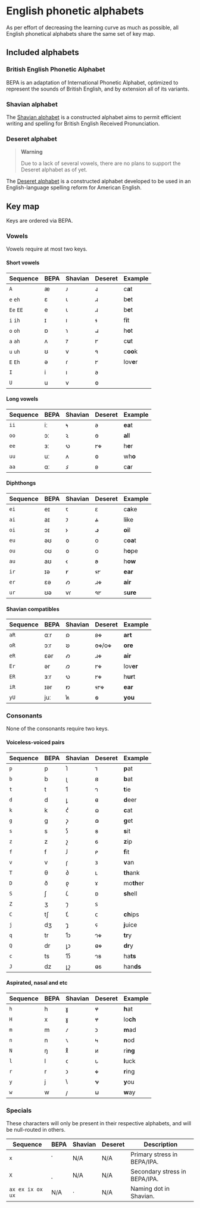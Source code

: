 # English phonetic alphabets
As per effort of decreasing the learning curve as much as possible, all English phonetical alphabets share the same set of key map.

## Included alphabets
### British English Phonetic Alphabet
BEPA is an adaptation of International Phonetic Alphabet, optimized to represent the sounds of British English, and by extension all of its variants.

### Shavian alphabet
The [Shavian alphabet](https://en.wikipedia.org/wiki/Shavian_alphabet) is a constructed alphabet aims to permit efficient writing and spelling for British English Received Pronunciation.

### Deseret alphabet
> **Warning**
> 
> Due to a lack of several vowels, there are no plans to support the Deseret alphabet as of yet.

The [Deseret alphabet](https://en.wikipedia.org/wiki/Deseret_alphabet) is a constructed alphabet developed to be used in an English-language spelling reform for American English.

## Key map
Keys are ordered via BEPA.

### Vowels
Vowels require at most two keys.

#### Short vowels
| Sequence | BEPA | Shavian | Deseret | Example |
| -------- | ---- | ------- | ------- | ------- |
| `A` | æ | 𐑨 | 𐐰 | c**a**t |
| `e` `eh` | ɛ | 𐑧 | 𐐯 | b**e**t |
| `Ee` `EE` | e | 𐑧 | 𐐯 | b**e**t |
| `i` `ih` | ɪ | 𐑦 | 𐐮 | f**i**t |
| `o` `oh` | ɒ | 𐑪 | 𐐱 | h**o**t |
| `a` `ah` | ʌ | 𐑳 | 𐐲 | c**u**t |
| `u` `uh` | ʊ | 𐑫 | 𐐳 | c**oo**k |
| `E` `Eh` | ə | 𐑩 | 𐐲 | lov**e**r |
| `I` | i | 𐑦 | 𐐨 |
| `U` | u | 𐑫 | 𐐭 |

#### Long vowels
| Sequence | BEPA | Shavian | Deseret | Example |
| -------- | ---- | ------- | ------- | ------- |
| `ii` | iː | 𐑰 | 𐐨 | **ea**t |
| `oo` | ɔː | 𐑷 | 𐐫 | **al**l |
| `ee` | ɜː | 𐑻 | 𐐲𐑉 | h**e**r |
| `uu` | uː | 𐑵 | 𐐭 | wh**o** |
| `aa` | ɑː | 𐑭 | 𐐪 | c**a**r |

#### Diphthongs
| Sequence | BEPA | Shavian | Deseret | Example |
| -------- | ---- | ------- | ------- | ------- |
| `ei` | eɪ | 𐑱 | 𐐩 | c**a**ke |
| `ai` | aɪ | 𐑲 | 𐐴 | l**i**ke |
| `oi` | ɔɪ | 𐑶 | 𐑎 | **oi**l |
| `eu` | əʊ | 𐑴 | 𐐬 | c**oa**t |
| `ou` | oʊ | 𐑴 | 𐐬 | h**o**pe |
| `au` | aʊ | 𐑬 | 𐐵 | h**ow** |
| `ir` | ɪə | 𐑾 | 𐐮𐐲 | **ear** |
| `er` | ɛə | 𐑺 | 𐐯𐑉 | **air** |
| `ur` | ʊə | 𐑫𐑩 | 𐐳𐐲 | s**ure** |

#### Shavian compatibles
| Sequence | BEPA | Shavian | Deseret | Example |
| -------- | ---- | ------- | ------- | ------- |
| `aR` | ɑːr | 𐑸 | 𐐪𐑉 | **art** |
| `oR` | ɔːr | 𐑹 | 𐐫𐑉/𐐬𐑉 | **ore** |
| `eR` | ɛər | 𐑺 | 𐐯𐑉 | **air** |
| `Er` | ər | 𐑼 | 𐐲𐑉 | lov**er** |
| `ER` | ɜːr | 𐑻 | 𐐲𐑉 | h**ur**t |
| `iR` | ɪər | 𐑽 | 𐐮𐐲𐑉 | **ear** |
| `yU` | juː | 𐑿 | 𐑏 | **you** |

### Consonants
None of the consonants require two keys.

#### Voiceless-voiced pairs
| Sequence | BEPA | Shavian | Deseret | Example |
| -------- | ---- | ------- | ------- | ------- |
| `p` | p | 𐑐 | 𐐹 | **p**at |
| `b` | b | 𐑚 | 𐐺 | **b**at |
| `t` | t | 𐑑 | 𐐻 | **t**ie |
| `d` | d | 𐑛 | 𐐼 | **d**eer |
| `k` | k | 𐑒 | 𐐿 | **c**at |
| `g` | g | 𐑜 | 𐑀 | **g**et |
| `s` | s | 𐑕 | 𐑅 | **s**it |
| `z` | z | 𐑟 | 𐑆 | **z**ip |
| `f` | f | 𐑓 | 𐑁 | **f**it |
| `v` | v | 𐑝 | 𐑂 | **v**an |
| `T` | θ | 𐑔 | 𐑃 | **th**ank |
| `D` | ð | 𐑞 | 𐑄 | mo**th**er |
| `S` | ʃ | 𐑖 | 𐑇 | **sh**ell |
| `Z` | ʒ | 𐑠 | 𐑈 | |
| `C` | tʃ | 𐑗 | 𐐽 | **ch**ips |
| `j` | dʒ | 𐑡 | 𐐾 | **j**uice |
| `q` | tr | 𐑑𐑮 | 𐐻𐑉 | **tr**y |
| `Q` | dr | 𐑛𐑮 | 𐐼𐑉 | **dr**y |
| `c` | ts | 𐑑𐑕 | 𐐻𐑅 | ha**ts** |
| `J` | dz | 𐑛𐑟 | 𐐼𐑆 | han**ds** |

#### Aspirated, nasal and etc
| Sequence | BEPA | Shavian | Deseret | Example |
| -------- | ---- | ------- | ------- | ------- |
| `h` | h | 𐑣 | 𐐸 | **h**at |
| `H` | x | 𐑣 | 𐐸 | lo**ch** |
| `m` | m | 𐑥 | 𐑋 | **m**ad |
| `n` | n | 𐑯 | 𐑌 | **n**od |
| `N` | ŋ | 𐑙 | 𐑍 | ri**ng** |
| `l` | l | 𐑤 | 𐑊 | **l**uck |
| `r` | r | 𐑮 | 𐑉 | **r**ing |
| `y` | j | 𐑘 | 𐐷 | **y**ou |
| `w` | w | 𐑢 | 𐐶 | **w**ay |

### Specials
These characters will only be present in their respective alphabets, and will be null-routed in others.

| Sequence | BEPA | Shavian | Deseret | Description |
| -------- | ---- | ------- | ------- | ----------- |
| `x` | ˈ | N/A | N/A | Primary stress in BEPA/IPA. |
| `X` | ˌ | N/A | N/A | Secondary stress in BEPA/IPA. |
| `ax ex ix ox ux` | N/A | · | N/A | Naming dot in Shavian. |